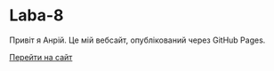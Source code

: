 # Laba-8
Привіт я Анрій.
Це мій вебсайт, опублікований через GitHub Pages.

[Перейти на сайт](https://github.io/YaAndreu/Laba-8.git)
